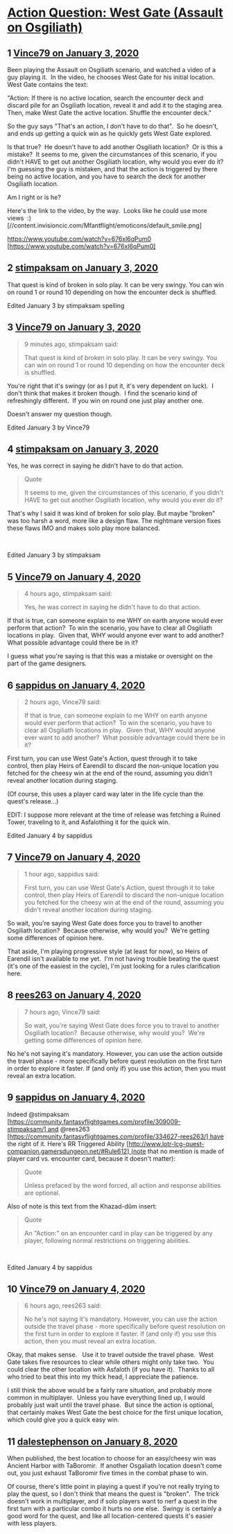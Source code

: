 # [Action Question:  West Gate (Assault on Osgiliath)](https://community.fantasyflightgames.com/topic/304024-action-question-west-gate-assault-on-osgiliath/)

## 1 [Vince79 on January 3, 2020](https://community.fantasyflightgames.com/topic/304024-action-question-west-gate-assault-on-osgiliath/?do=findComment&comment=3861423)

Been playing the Assault on Osgiliath scenario, and watched a video of a guy playing it.  In the video, he chooses West Gate for his initial location.  West Gate contains the text:

"Action: If there is no active location, search the encounter deck and discard pile for an Osgiliath location, reveal it and add it to the staging area. Then, make West Gate the active location. Shuffle the encounter deck."

So the guy says "That's an action, I don't have to do that".  So he doesn't, and ends up getting a quick win as he quickly gets West Gate explored.

Is that true?  He doesn't have to add another Osgiliath location?  Or is this a mistake?  It seems to me, given the circumstances of this scenario, if you didn't HAVE to get out another Osgiliath location, why would you ever do it?  I'm guessing the guy is mistaken, and that the action is triggered by there being no active location, and you have to search the deck for another Osgiliath location.

Am I right or is he?

Here's the link to the video, by the way.  Looks like he could use more views  :) [//content.invisioncic.com/Mfantflight/emoticons/default_smile.png]

https://www.youtube.com/watch?v=676xl6qPum0 [https://www.youtube.com/watch?v=676xl6qPum0]

## 2 [stimpaksam on January 3, 2020](https://community.fantasyflightgames.com/topic/304024-action-question-west-gate-assault-on-osgiliath/?do=findComment&comment=3861448)

That quest is kind of broken in solo play. It can be very swingy. You can win on round 1 or round 10 depending on how the encounter deck is shuffled.

Edited January 3 by stimpaksam
spelling

## 3 [Vince79 on January 3, 2020](https://community.fantasyflightgames.com/topic/304024-action-question-west-gate-assault-on-osgiliath/?do=findComment&comment=3861457)

> 9 minutes ago, stimpaksam said:
> 
> That quest is kind of broken in solo play. It can be very swingy. You can win on round 1 or round 10 depending on how the encounter deck is shuffled.

You're right that it's swingy (or as I put it, it's very dependent on luck).  I don't think that makes it broken though.  I find the scenario kind of refreshingly different.  If you win on round one just play another one.

Doesn't answer my question though.

Edited January 3 by Vince79

## 4 [stimpaksam on January 3, 2020](https://community.fantasyflightgames.com/topic/304024-action-question-west-gate-assault-on-osgiliath/?do=findComment&comment=3861462)

Yes, he was correct in saying he didn't have to do that action.

> Quote
> 
> It seems to me, given the circumstances of this scenario, if you didn't HAVE to get out another Osgiliath location, why would you ever do it?

That's why I said it was kind of broken for solo play. But maybe "broken" was too harsh a word, more like a design flaw. The nightmare version fixes these flaws IMO and makes solo play more balanced.

 

Edited January 3 by stimpaksam

## 5 [Vince79 on January 4, 2020](https://community.fantasyflightgames.com/topic/304024-action-question-west-gate-assault-on-osgiliath/?do=findComment&comment=3861643)

> 4 hours ago, stimpaksam said:
> 
> Yes, he was correct in saying he didn't have to do that action.

If that is true, can someone explain to me WHY on earth anyone would ever perform that action?  To win the scenario, you have to clear all Osgiliath locations in play.  Given that, WHY would anyone ever want to add another?  What possible advantage could there be in it?

I guess what you're saying is that this was a mistake or oversight on the part of the game designers.

## 6 [sappidus on January 4, 2020](https://community.fantasyflightgames.com/topic/304024-action-question-west-gate-assault-on-osgiliath/?do=findComment&comment=3861725)

> 2 hours ago, Vince79 said:
> 
> If that is true, can someone explain to me WHY on earth anyone would ever perform that action?  To win the scenario, you have to clear all Osgiliath locations in play.  Given that, WHY would anyone ever want to add another?  What possible advantage could there be in it?

First turn, you can use West Gate's Action, quest through it to take control, then play Heirs of Earendil to discard the non-unique location you fetched for the cheesy win at the end of the round, assuming you didn't reveal another location during staging.

(Of course, this uses a player card way later in the life cycle than the quest's release…)

EDIT: I suppose more relevant at the time of release was fetching a Ruined Tower, traveling to it, and Asfalothing it for the quick win.

Edited January 4 by sappidus

## 7 [Vince79 on January 4, 2020](https://community.fantasyflightgames.com/topic/304024-action-question-west-gate-assault-on-osgiliath/?do=findComment&comment=3861742)

> 1 hour ago, sappidus said:
> 
> First turn, you can use West Gate's Action, quest through it to take control, then play Heirs of Earendil to discard the non-unique location you fetched for the cheesy win at the end of the round, assuming you didn't reveal another location during staging.

So wait, you're saying West Gate does force you to travel to another Osgiliath location?  Because otherwise, why would you?  We're getting some differences of opinion here.

That aside, I'm playing progressive style (at least for now), so Heirs of Earendil isn't available to me yet.  I'm not having trouble beating the quest (it's one of the easiest in the cycle), I'm just looking for a rules clarification here.

## 8 [rees263 on January 4, 2020](https://community.fantasyflightgames.com/topic/304024-action-question-west-gate-assault-on-osgiliath/?do=findComment&comment=3861829)

> 7 hours ago, Vince79 said:
> 
> So wait, you're saying West Gate does force you to travel to another Osgiliath location?  Because otherwise, why would you?  We're getting some differences of opinion here.

No he's not saying it's mandatory. However, you can use the action outside the travel phase - more specifically before quest resolution on the first turn in order to explore it faster. If (and only if) you use this action, then you must reveal an extra location. 

## 9 [sappidus on January 4, 2020](https://community.fantasyflightgames.com/topic/304024-action-question-west-gate-assault-on-osgiliath/?do=findComment&comment=3861834)

Indeed @stimpaksam [https://community.fantasyflightgames.com/profile/309009-stimpaksam/] and @rees263 [https://community.fantasyflightgames.com/profile/334627-rees263/] have the right of it. Here's RR Triggered Ability [http://www.lotr-lcg-quest-companion.gamersdungeon.net/#Rule612] (note that no mention is made of player card vs. encounter card, because it doesn't matter):

> Quote
> 
> Unless prefaced by the word forced, all action and response abilities are optional.

Also of note is this text from the Khazad-dûm insert:

> Quote
> 
> An "Action:" on an encounter card in play can be triggered by any player, following normal restrictions on triggering abilities.

 

Edited January 4 by sappidus

## 10 [Vince79 on January 4, 2020](https://community.fantasyflightgames.com/topic/304024-action-question-west-gate-assault-on-osgiliath/?do=findComment&comment=3862002)

> 6 hours ago, rees263 said:
> 
> No he's not saying it's mandatory. However, you can use the action outside the travel phase - more specifically before quest resolution on the first turn in order to explore it faster. If (and only if) you use this action, then you must reveal an extra location. 

Okay, that makes sense.   Use it to travel outside the travel phase.  West Gate takes five resources to clear while others might only take two.  You could clear the other location with Asfaloth (if you have it).  Thanks to all who tried to beat this into my thick head, I appreciate the patience.

I still think the above would be a fairly rare situation, and probably more common in multiplayer.  Unless you have everything lined up, I would probably just wait until the travel phase.  But since the action is optional, that certainly makes West Gate the best choice for the first unique location, which could give you a quick easy win.

## 11 [dalestephenson on January 8, 2020](https://community.fantasyflightgames.com/topic/304024-action-question-west-gate-assault-on-osgiliath/?do=findComment&comment=3864668)

When published, the best location to choose for an easy/cheesy win was Ancient Harbor with TaBoromir.  If another Osgaliath location doesn't come out, you just exhaust TaBoromir five times in the combat phase to win.

Of course, there's little point in playing a quest if you're not really trying to play the quest, so I don't think that means the quest is "broken".  The trick doesn't work in multiplayer, and if solo players want to nerf a quest in the first turn with a particular combo it hurts no one else.  Swingy is certainly a good word for the quest, and like all location-centered quests it's easier with less players.

